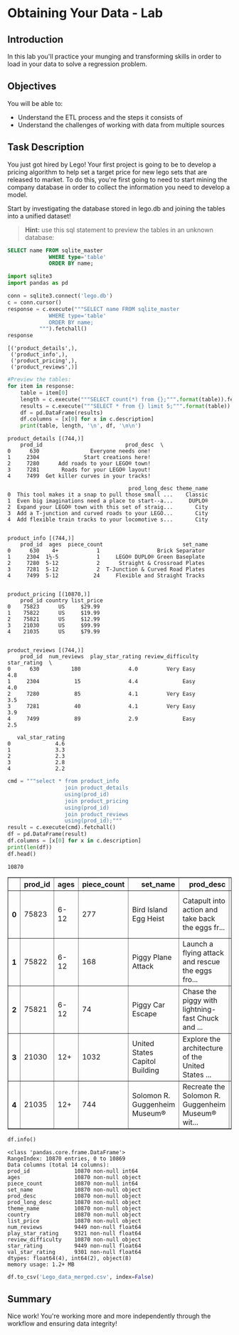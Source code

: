 
# Obtaining Your Data - Lab

## Introduction
In this lab you'll practice your munging and transforming skills in order to load in your data to solve a regression problem.

## Objectives
You will be able to:
* Understand the ETL process and the steps it consists of
* Understand the challenges of working with data from multiple sources 

## Task Description

You just got hired by Lego! Your first project is going to be to develop a pricing algorithm to help set a target price for new lego sets that are released to market. To do this, you're first going to need to start mining the company database in order to collect the information you need to develop a model.

Start by investigating the database stored in lego.db and joining the tables into a unified dataset!

> **Hint:** use this sql statement to preview the tables in an unknown database:
```sql
SELECT name FROM sqlite_master
             WHERE type='table'
             ORDER BY name;
```


```python
import sqlite3
import pandas as pd
```


```python
conn = sqlite3.connect('lego.db')
c = conn.cursor()
response = c.execute("""SELECT name FROM sqlite_master
             WHERE type='table'
             ORDER BY name;
          """).fetchall()
response
```




    [('product_details',),
     ('product_info',),
     ('product_pricing',),
     ('product_reviews',)]




```python
#Preview the tables:
for item in response:
    table = item[0]
    length = c.execute("""SELECT count(*) from {};""".format(table)).fetchall()
    results = c.execute("""SELECT * from {} limit 5;""".format(table)).fetchall()
    df = pd.DataFrame(results)
    df.columns = [x[0] for x in c.description]
    print(table, length, '\n', df, '\n\n')
```

    product_details [(744,)] 
        prod_id                          prod_desc  \
    0      630                Everyone needs one!   
    1     2304              Start creations here!   
    2     7280      Add roads to your LEGO® town!   
    3     7281       Roads for your LEGO® layout!   
    4     7499  Get killer curves in your tracks!   
    
                                          prod_long_desc theme_name  
    0  This tool makes it a snap to pull those small ...    Classic  
    1  Even big imaginations need a place to start--a...     DUPLO®  
    2  Expand your LEGO® town with this set of straig...       City  
    3  Add a T-junction and curved roads to your LEGO...       City  
    4  Add flexible train tracks to your locomotive s...       City   
    
    
    product_info [(744,)] 
        prod_id  ages  piece_count                         set_name
    0      630    4+            1                  Brick Separator
    1     2304  1½-5            1     LEGO® DUPLO® Green Baseplate
    2     7280  5-12            2      Straight & Crossroad Plates
    3     7281  5-12            2  T-Junction & Curved Road Plates
    4     7499  5-12           24     Flexible and Straight Tracks 
    
    
    product_pricing [(10870,)] 
        prod_id country list_price
    0    75823      US     $29.99
    1    75822      US     $19.99
    2    75821      US     $12.99
    3    21030      US     $99.99
    4    21035      US     $79.99 
    
    
    product_reviews [(744,)] 
        prod_id  num_reviews  play_star_rating review_difficulty  star_rating  \
    0      630          180               4.0         Very Easy          4.8   
    1     2304           15               4.4              Easy          4.0   
    2     7280           85               4.1         Very Easy          3.5   
    3     7281           40               4.1         Very Easy          3.9   
    4     7499           89               2.9              Easy          2.5   
    
       val_star_rating  
    0              4.6  
    1              3.3  
    2              2.3  
    3              2.8  
    4              2.2   
    
    



```python
cmd = """select * from product_info
                  join product_details
                  using(prod_id)
                  join product_pricing
                  using(prod_id)
                  join product_reviews
                  using(prod_id);"""
result = c.execute(cmd).fetchall()
df = pd.DataFrame(result)
df.columns = [x[0] for x in c.description]
print(len(df))
df.head()
```

    10870





<div>
<style scoped>
    .dataframe tbody tr th:only-of-type {
        vertical-align: middle;
    }

    .dataframe tbody tr th {
        vertical-align: top;
    }

    .dataframe thead th {
        text-align: right;
    }
</style>
<table border="1" class="dataframe">
  <thead>
    <tr style="text-align: right;">
      <th></th>
      <th>prod_id</th>
      <th>ages</th>
      <th>piece_count</th>
      <th>set_name</th>
      <th>prod_desc</th>
      <th>prod_long_desc</th>
      <th>theme_name</th>
      <th>country</th>
      <th>list_price</th>
      <th>num_reviews</th>
      <th>play_star_rating</th>
      <th>review_difficulty</th>
      <th>star_rating</th>
      <th>val_star_rating</th>
    </tr>
  </thead>
  <tbody>
    <tr>
      <th>0</th>
      <td>75823</td>
      <td>6-12</td>
      <td>277</td>
      <td>Bird Island Egg Heist</td>
      <td>Catapult into action and take back the eggs fr...</td>
      <td>Use the staircase catapult to launch Red into ...</td>
      <td>Angry Birds™</td>
      <td>US</td>
      <td>$29.99</td>
      <td>2.0</td>
      <td>4.0</td>
      <td>Average</td>
      <td>4.5</td>
      <td>4.0</td>
    </tr>
    <tr>
      <th>1</th>
      <td>75822</td>
      <td>6-12</td>
      <td>168</td>
      <td>Piggy Plane Attack</td>
      <td>Launch a flying attack and rescue the eggs fro...</td>
      <td>Pilot Pig has taken off from Bird Island with ...</td>
      <td>Angry Birds™</td>
      <td>US</td>
      <td>$19.99</td>
      <td>2.0</td>
      <td>4.0</td>
      <td>Easy</td>
      <td>5.0</td>
      <td>4.0</td>
    </tr>
    <tr>
      <th>2</th>
      <td>75821</td>
      <td>6-12</td>
      <td>74</td>
      <td>Piggy Car Escape</td>
      <td>Chase the piggy with lightning-fast Chuck and ...</td>
      <td>Pitch speedy bird Chuck against the Piggy Car....</td>
      <td>Angry Birds™</td>
      <td>US</td>
      <td>$12.99</td>
      <td>11.0</td>
      <td>4.3</td>
      <td>Easy</td>
      <td>4.3</td>
      <td>4.1</td>
    </tr>
    <tr>
      <th>3</th>
      <td>21030</td>
      <td>12+</td>
      <td>1032</td>
      <td>United States Capitol Building</td>
      <td>Explore the architecture of the United States ...</td>
      <td>Discover the architectural secrets of the icon...</td>
      <td>Architecture</td>
      <td>US</td>
      <td>$99.99</td>
      <td>23.0</td>
      <td>3.6</td>
      <td>Average</td>
      <td>4.6</td>
      <td>4.3</td>
    </tr>
    <tr>
      <th>4</th>
      <td>21035</td>
      <td>12+</td>
      <td>744</td>
      <td>Solomon R. Guggenheim Museum®</td>
      <td>Recreate the Solomon R. Guggenheim Museum® wit...</td>
      <td>Discover the architectural secrets of Frank Ll...</td>
      <td>Architecture</td>
      <td>US</td>
      <td>$79.99</td>
      <td>14.0</td>
      <td>3.2</td>
      <td>Challenging</td>
      <td>4.6</td>
      <td>4.1</td>
    </tr>
  </tbody>
</table>
</div>




```python
df.info()
```

    <class 'pandas.core.frame.DataFrame'>
    RangeIndex: 10870 entries, 0 to 10869
    Data columns (total 14 columns):
    prod_id              10870 non-null int64
    ages                 10870 non-null object
    piece_count          10870 non-null int64
    set_name             10870 non-null object
    prod_desc            10870 non-null object
    prod_long_desc       10870 non-null object
    theme_name           10870 non-null object
    country              10870 non-null object
    list_price           10870 non-null object
    num_reviews          9449 non-null float64
    play_star_rating     9321 non-null float64
    review_difficulty    10870 non-null object
    star_rating          9449 non-null float64
    val_star_rating      9301 non-null float64
    dtypes: float64(4), int64(2), object(8)
    memory usage: 1.2+ MB



```python
df.to_csv('Lego_data_merged.csv', index=False)
```

## Summary
Nice work! You're working more and more independently through the workflow and ensuring data integrity!
